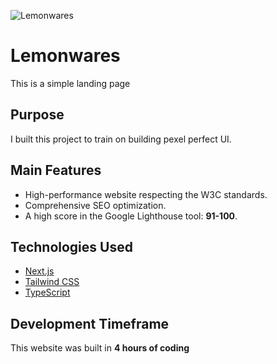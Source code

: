 ![Lemonwares](./public/ss.jpg "Beesound Screenshot")

# Lemonwares

This is a simple landing page

## Purpose

I built this project to train on building pexel perfect UI.

## Main Features

- High-performance website respecting the W3C standards.
- Comprehensive SEO optimization.
- A high score in the Google Lighthouse tool: **91-100**.

## Technologies Used

- [Next.js](https://nextjs.org/)
- [Tailwind CSS](https://tailwindcss.com/)
- [TypeScript](https://www.typescriptlang.org/)

## Development Timeframe

This website was built in **4 hours of coding**

